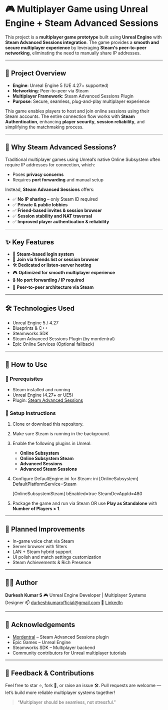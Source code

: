 # 🎮 Multiplayer Game using Unreal Engine + Steam Advanced Sessions

This project is a **multiplayer game prototype** built using **Unreal Engine** with **Steam Advanced Sessions integration**. The game provides a **smooth and secure multiplayer experience** by leveraging **Steam's peer-to-peer networking**, eliminating the need to manually share IP addresses.

---

## 🚀 Project Overview

- **Engine**: Unreal Engine 5 (UE 4.27+ supported)
- **Networking**: Peer-to-peer via Steam
- **Multiplayer Framework**: Steam Advanced Sessions Plugin
- **Purpose**: Secure, seamless, plug-and-play multiplayer experience

This game enables players to host and join online sessions using their Steam accounts. The entire connection flow works with **Steam Authentication**, enhancing **player security**, **session reliability**, and simplifying the matchmaking process.

---

## 🔑 Why Steam Advanced Sessions?

Traditional multiplayer games using Unreal’s native Online Subsystem often require IP addresses for connection, which:
- Poses **privacy concerns**
- Requires **port forwarding** and manual setup

Instead, **Steam Advanced Sessions** offers:
- ✅ **No IP sharing** – only Steam ID required
- ✅ **Private & public lobbies**
- ✅ **Friend-based invites & session browser**
- ✅ **Session stability and NAT traversal**
- ✅ **Improved player authentication & reliability**

---

## ✨ Key Features

- 🔗 **Steam-based login system**
- 🧩 **Join via friends list or session browser**
- 🛠️ **Dedicated or listen-server hosting**
- 🎮 **Optimized for smooth multiplayer experience**
- 🔒 **No port forwarding / IP required**
- 📡 **Peer-to-peer architecture via Steam**

---

## 🛠️ Technologies Used

- Unreal Engine 5 / 4.27
- Blueprints & C++
- Steamworks SDK
- Steam Advanced Sessions Plugin (by mordentral)
- Epic Online Services (Optional fallback)

---

## 🧪 How to Use

### 🧷 Prerequisites

- Steam installed and running
- Unreal Engine (4.27+ or UE5)
- Plugin: [Steam Advanced Sessions](https://github.com/mordentral/AdvancedSessions)

### 🔧 Setup Instructions

1. Clone or download this repository.
2. Make sure Steam is running in the background.
3. Enable the following plugins in Unreal:
   - **Online Subsystem**
   - **Online Subsystem Steam**
   - **Advanced Sessions**
   - **Advanced Steam Sessions**

4. Configure DefaultEngine.ini for Steam:
   ini
   [OnlineSubsystem]
   DefaultPlatformService=Steam

   [OnlineSubsystemSteam]
   bEnabled=true
   SteamDevAppId=480


5. Package the game and run via Steam OR use **Play as Standalone** with **Number of Players > 1**.

---

## 🎯 Planned Improvements

* In-game voice chat via Steam
* Server browser with filters
* LAN + Steam hybrid support
* UI polish and match settings customization
* Steam Achievements & Rich Presence

---

## 👨‍💻 Author

**Durkesh Kumar S**
🎮 Unreal Engine Developer | Multiplayer Systems Designer
📫 [durkeshkumarofficial@gmail.com](mailto:durkeshkumarofficial@gmail.com)
🔗 [LinkedIn](https://www.linkedin.com/in/durkesh-kumar-s)

---

## 🙌 Acknowledgements

* [Mordentral](https://github.com/mordentral) – Steam Advanced Sessions plugin
* Epic Games – Unreal Engine
* Steamworks SDK – Multiplayer backend
* Community contributors for Unreal multiplayer tutorials

---

## 📢 Feedback & Contributions

Feel free to star ⭐, fork 🍴, or raise an issue 🛠️.
Pull requests are welcome — let’s build more reliable multiplayer systems together!

> “Multiplayer should be seamless, not stressful.”



